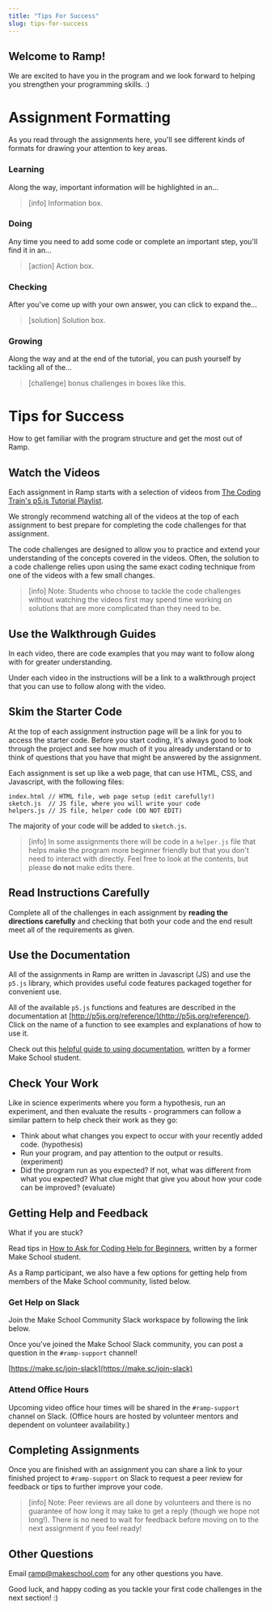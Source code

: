 ```yaml
---
title: "Tips For Success"
slug: tips-for-success
---
```


## Welcome to Ramp!

We are excited to have you in the program and we look forward to helping you strengthen your programming skills. :)

# Assignment Formatting

As you read through the assignments here, you'll see different kinds of formats for drawing your attention to key areas.

### Learning

Along the way, important information will be highlighted in an...

> [info]
> Information box.

### Doing

Any time you need to add some code or complete an important step, you'll find it in an...

> [action]
> Action box.

### Checking

After you've come up with your own answer, you can click to expand the...

> [solution]
> Solution box.

### Growing

Along the way and at the end of the tutorial, you can push yourself by tackling all of the...

> [challenge]
> bonus challenges in boxes like this.

# Tips for Success

How to get familiar with the program structure and get the most out of Ramp.

## Watch the Videos

Each assignment in Ramp starts with a selection of videos from [The Coding Train's p5.js Tutorial Playlist](https://www.youtube.com/watch?list=PLRqwX-V7Uu6Zy51Q-x9tMWIv9cueOFTFA&v=8j0UDiN7my4).

We strongly recommend watching all of the videos at the top of each assignment to best prepare for completing the code challenges for that assignment.

The code challenges are designed to allow you to practice and extend your understanding of the concepts covered in the videos. Often, the solution to a code challenge relies upon using the same exact coding technique from one of the videos with a few small changes.

> [info]
> Note: Students who choose to tackle the code challenges without watching the videos first may spend time working on solutions that are more complicated than they need to be.
>

## Use the Walkthrough Guides

In each video, there are code examples that you may want to follow along with for greater understanding.

Under each video in the instructions will be a link to a walkthrough project that you can use to follow along with the video.

## Skim the Starter Code

At the top of each assignment instruction page will be a link for you to access the starter code. Before you start coding, it's always good to look through the project and see how much of it you already understand or to think of questions that you have that might be answered by the assignment.

Each assignment is set up like a web page, that can use HTML, CSS, and Javascript, with the following files:

```
index.html // HTML file, web page setup (edit carefully!)
sketch.js  // JS file, where you will write your code
helpers.js // JS file, helper code (DO NOT EDIT)
```

The majority of your code will be added to `sketch.js`.

> [info]
> In some assignments there will be code in a `helper.js` file that helps make the program more beginner friendly but that you don't need to interact with directly. Feel free to look at the contents, but please **do not** make edits there.
>

## Read Instructions Carefully

Complete all of the challenges in each assignment by **reading the directions carefully** and checking that both your code and the end result meet all of the requirements as given.

## Use the Documentation

All of the assignments in Ramp are written in Javascript (JS) and use the `p5.js` library, which provides useful code features packaged together for convenient use.

All of the available `p5.js` functions and features are described in the documentation at [http://p5js.org/reference/](http://p5js.org/reference/). Click on the name of a function to see examples and explanations of how to use it.

Check out this [helpful guide to using documentation](https://medium.com/@faith.chikwekwe/how-to-use-documentation-a-review-of-the-p5-js-reference-manual-and-the-mdn-docs-861912eeaa61), written by a former Make School student.

## Check Your Work

Like in science experiments where you form a hypothesis, run an experiment, and then evaluate the results - programmers can follow a similar pattern to help check their work as they go:

- Think about what changes you expect to occur with your recently added code. (hypothesis)
- Run your program, and pay attention to the output or results. (experiment)
- Did the program run as you expected? If not, what was different from what you expected? What clue might that give you about how your code can be improved? (evaluate)

## Getting Help and Feedback

What if you are stuck?

Read tips in [How to Ask for Coding Help for Beginners](https://medium.com/make-school/how-to-ask-for-coding-help-for-beginners-16362ae97dc6), written by a former Make School student.

As a Ramp participant, we also have a few options for getting help from members of the Make School community, listed below.

### Get Help on Slack

Join the Make School Community Slack workspace by following the link below.

Once you've joined the Make School Slack community, you can post a question in the `#ramp-support` channel!

[https://make.sc/join-slack](https://make.sc/join-slack)

### Attend Office Hours

Upcoming video office hour times will be shared in the `#ramp-support` channel on Slack. (Office hours are hosted by volunteer mentors and dependent on volunteer availability.)

## Completing Assignments

Once you are finished with an assignment you can share a link to your finished project to `#ramp-support` on Slack to request a peer review for feedback or tips to further improve your code.

> [info]
> Note: Peer reviews are all done by volunteers and there is no guarantee of how long it may take to get a reply (though we hope not long!). There is no need to wait for feedback before moving on to the next assignment if you feel ready!
>

## Other Questions

Email [ramp@makeschool.com](mailto:ramp@makeschool.com) for any other questions you have.

Good luck, and happy coding as you tackle your first code challenges in the next section! :)
